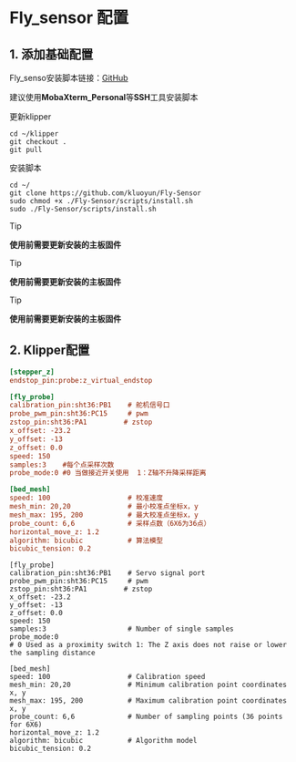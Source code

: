 # Fly_sensor 配置

## 1. 添加基础配置

Fly_senso安装脚本链接：[GitHub](https://github.com/kluoyun/Fly-Sensor) 

建议使用**MobaXterm_Personal**等**SSH**工具安装脚本

更新klipper

```
cd ~/klipper
git checkout .
git pull
```
安装脚本
```
cd ~/
git clone https://github.com/kluoyun/Fly-Sensor
sudo chmod +x ./Fly-Sensor/scripts/install.sh
sudo ./Fly-Sensor/scripts/install.sh

```

> [!TIP]
> **使用前需要更新安装的主板固件**

> [!TIP]
> **使用前需要更新安装的主板固件**

> [!TIP]
> **使用前需要更新安装的主板固件**

## 2. Klipper配置

```cfg
[stepper_z]
endstop_pin:probe:z_virtual_endstop

[fly_probe]
calibration_pin:sht36:PB1    # 舵机信号口
probe_pwm_pin:sht36:PC15     # pwm
zstop_pin:sht36:PA1         # zstop
x_offset: -23.2
y_offset: -13
z_offset: 0.0
speed: 150
samples:3    #每个点采样次数
probe_mode:0 #0 当做接近开关使用  1：Z轴不升降采样距离 

[bed_mesh]
speed: 100                   # 校准速度
mesh_min: 20,20              # 最小校准点坐标x，y
mesh_max: 195, 200           # 最大校准点坐标x，y
probe_count: 6,6             # 采样点数（6X6为36点）
horizontal_move_z: 1.2
algorithm: bicubic           # 算法模型
bicubic_tension: 0.2         
```

```
[fly_probe]
calibration_pin:sht36:PB1    # Servo signal port
probe_pwm_pin:sht36:PC15     # pwm
zstop_pin:sht36:PA1         # zstop
x_offset: -23.2
y_offset: -13
z_offset: 0.0
speed: 150
samples:3                    # Number of single samples
probe_mode:0                 
# 0 Used as a proximity switch 1: The Z axis does not raise or lower the sampling distance 

[bed_mesh]
speed: 100                   # Calibration speed
mesh_min: 20,20              # Minimum calibration point coordinates x, y
mesh_max: 195, 200           # Maximum calibration point coordinates x, y
probe_count: 6,6             # Number of sampling points (36 points for 6X6)
horizontal_move_z: 1.2
algorithm: bicubic           # Algorithm model
bicubic_tension: 0.2         
```

